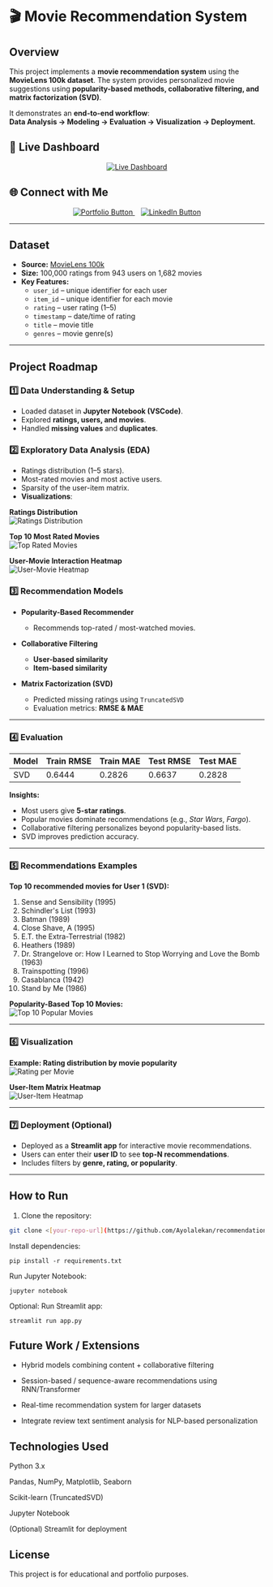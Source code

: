 # 🎬 Movie Recommendation System

## Overview
This project implements a **movie recommendation system** using the **MovieLens 100k dataset**. The system provides personalized movie suggestions using **popularity-based methods, collaborative filtering, and matrix factorization (SVD)**.  

It demonstrates an **end-to-end workflow**:  
**Data Analysis → Modeling → Evaluation → Visualization → Deployment.**

## 🚀 Live Dashboard

<p align="center">
  <a href="https://recommendation-system-case-study-dtds8hweqwj5uxwnwsgex3.streamlit.app/" target="_blank">
    <img src="https://img.shields.io/badge/Live%20Dashboard-View%20Now-brightgreen?style=for-the-badge&logo=streamlit&logoColor=white" alt="Live Dashboard"/>
  </a>
</p>


## 🌐 Connect with Me

<p align="center">
  <a href="https://your-portfolio-website.com" target="_blank">
    <img src="https://img.shields.io/badge/Portfolio-Visit-blue?style=for-the-badge&logo=web&logoColor=white" alt="Portfolio Button"/>
  </a>
  &nbsp;&nbsp;
  <a href="https://www.linkedin.com/in/your-linkedin-profile/" target="_blank">
    <img src="https://img.shields.io/badge/LinkedIn-Follow-blue?style=for-the-badge&logo=linkedin&logoColor=white" alt="LinkedIn Button"/>
  </a>
</p>

---

## Dataset
- **Source:** [MovieLens 100k](https://grouplens.org/datasets/movielens/100k/)  
- **Size:** 100,000 ratings from 943 users on 1,682 movies  
- **Key Features:**
  - `user_id` – unique identifier for each user
  - `item_id` – unique identifier for each movie
  - `rating` – user rating (1–5)
  - `timestamp` – date/time of rating
  - `title` – movie title
  - `genres` – movie genre(s)

---

## Project Roadmap

### 1️⃣ Data Understanding & Setup
- Loaded dataset in **Jupyter Notebook (VSCode)**.
- Explored **ratings, users, and movies**.
- Handled **missing values** and **duplicates**.

### 2️⃣ Exploratory Data Analysis (EDA)
- Ratings distribution (1–5 stars).
- Most-rated movies and most active users.
- Sparsity of the user-item matrix.
- **Visualizations**:

**Ratings Distribution**  
![Ratings Distribution](images/ratings_distribution.png)

**Top 10 Most Rated Movies**  
![Top Rated Movies](images/top_movies.png)

**User-Movie Interaction Heatmap**  
![User-Movie Heatmap](images/user_movie_heatmap.png)

### 3️⃣ Recommendation Models
- **Popularity-Based Recommender**  
  - Recommends top-rated / most-watched movies.  

- **Collaborative Filtering**  
  - **User-based similarity**  
  - **Item-based similarity**

- **Matrix Factorization (SVD)**  
  - Predicted missing ratings using `TruncatedSVD`  
  - Evaluation metrics: **RMSE & MAE**

---

### 4️⃣ Evaluation
| Model | Train RMSE | Train MAE | Test RMSE | Test MAE |
|-------|-----------|-----------|-----------|----------|
| SVD   | 0.6444    | 0.2826    | 0.6637    | 0.2828   |

**Insights:**  
- Most users give **5-star ratings**.  
- Popular movies dominate recommendations (e.g., *Star Wars*, *Fargo*).  
- Collaborative filtering personalizes beyond popularity-based lists.  
- SVD improves prediction accuracy.

---

### 5️⃣ Recommendations Examples
**Top 10 recommended movies for User 1 (SVD):**
1. Sense and Sensibility (1995)  
2. Schindler's List (1993)  
3. Batman (1989)  
4. Close Shave, A (1995)  
5. E.T. the Extra-Terrestrial (1982)  
6. Heathers (1989)  
7. Dr. Strangelove or: How I Learned to Stop Worrying and Love the Bomb (1963)  
8. Trainspotting (1996)  
9. Casablanca (1942)  
10. Stand by Me (1986)  

**Popularity-Based Top 10 Movies:**  
![Top 10 Popular Movies](images/popular_movies.png)

---

### 6️⃣ Visualization
**Example: Rating distribution by movie popularity**  
![Rating per Movie](images/ratings_per_movie.png)

**User-Item Matrix Heatmap**  
![User-Item Heatmap](images/user_item_matrix.png)

---

### 7️⃣ Deployment (Optional)
- Deployed as a **Streamlit app** for interactive movie recommendations.  
- Users can enter their **user ID** to see **top-N recommendations**.  
- Includes filters by **genre, rating, or popularity**.

---

## How to Run

1. Clone the repository:
```bash
git clone <[your-repo-url](https://github.com/Ayolalekan/recommendation-system-case-study)>
```
Install dependencies:
```
pip install -r requirements.txt
```

Run Jupyter Notebook:
```
jupyter notebook
```

Optional: Run Streamlit app:
```
streamlit run app.py
```
## Future Work / Extensions

- Hybrid models combining content + collaborative filtering

- Session-based / sequence-aware recommendations using RNN/Transformer

- Real-time recommendation system for larger datasets

- Integrate review text sentiment analysis for NLP-based personalization

## Technologies Used

Python 3.x

Pandas, NumPy, Matplotlib, Seaborn

Scikit-learn (TruncatedSVD)

Jupyter Notebook

(Optional) Streamlit for deployment

## License

This project is for educational and portfolio purposes.
